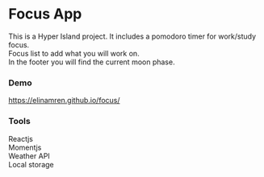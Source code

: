 # Focus App

This is a Hyper Island project.
It includes a pomodoro timer for work/study focus.  
Focus list to add what you will work on.  
In the footer you will find the current moon phase.

### Demo
https://elinamren.github.io/focus/

### Tools
Reactjs  
Momentjs  
Weather API  
Local storage

